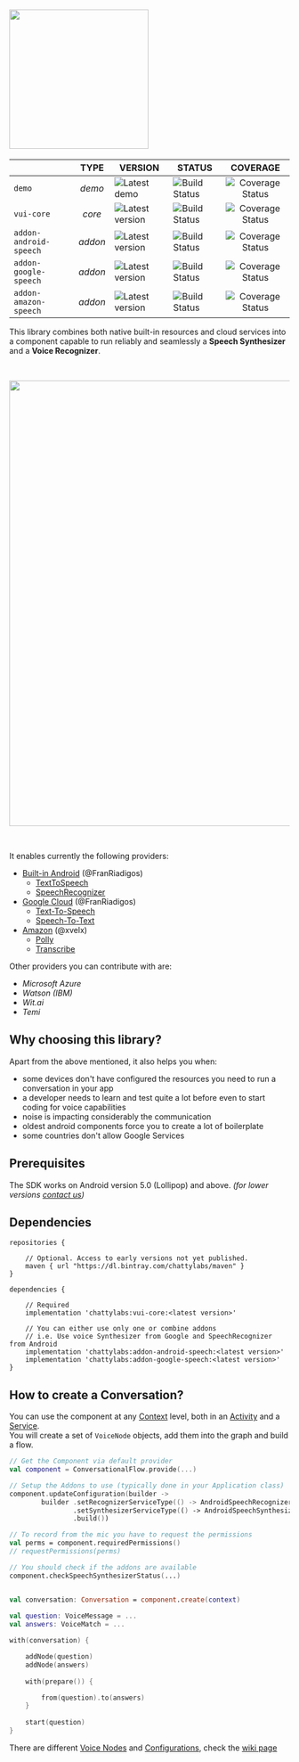 # <img src="art/logo.png" width="250px"/>

|                   	     | TYPE  	| VERSION 	            | STATUS 	          | COVERAGE                |
|--------------------------- |:-------:	|---------------------- |-------------------- |:-----------------------:|
| `demo`                     | _demo_  	| ![Latest demo][v0]    | ![Build Status][s0] | ![Coverage Status][c0]  |
| `vui-core`                 | _core_  	| ![Latest version][v1] | ![Build Status][s1] | ![Coverage Status][c1]  |
| `addon-android-speech`     | _addon_ 	| ![Latest version][v2] | ![Build Status][s2] | ![Coverage Status][c2]  |
| `addon-google-speech`      | _addon_	| ![Latest version][v3] | ![Build Status][s3] | ![Coverage Status][c3]  |
| `addon-amazon-speech`      | _addon_	| ![Latest version][v4] | ![Build Status][s4] | ![Coverage Status][c4]  |


This library combines both native built-in resources and cloud services into
a component capable to run reliably and seamlessly a **Speech Synthesizer**
and a **Voice Recognizer**.

<br/>
<p align="center"><img src="art/poster.png" width="800px" /></p>
<br/>

It enables currently the following providers:

- [Built-in Android][p1] (@FranRiadigos)
    - [TextToSpeech][p2]
    - [SpeechRecognizer][p3]
- [Google Cloud][p4] (@FranRiadigos)
    - [Text-To-Speech][p5]
    - [Speech-To-Text][p6]
- [Amazon][p4] (@xvelx)
    - [Polly][p5]
    - [Transcribe][p6]
    
Other providers you can contribute with are:

- _Microsoft Azure_ 
- _Watson (IBM)_
- _Wit.ai_
- _Temi_ 

## Why choosing this library?

Apart from the above mentioned, it also helps you when:
- some devices don't have configured the resources you need to run a conversation in your app
- a developer needs to learn and test quite a lot before even to start coding for voice capabilities
- noise is impacting considerably the communication
- oldest android components force you to create a lot of boilerplate
- some countries don't allow Google Services

    
## Prerequisites
The SDK works on Android version 5.0 (Lollipop) and above. _(for lower versions [contact us](mailto:hello@chattylabs.com))_

## Dependencies

    repositories { 
        
        // Optional. Access to early versions not yet published.
        maven { url "https://dl.bintray.com/chattylabs/maven" }
    }

    dependencies {

        // Required
        implementation 'chattylabs:vui-core:<latest version>'

        // You can either use only one or combine addons
        // i.e. Use voice Synthesizer from Google and SpeechRecognizer from Android
        implementation 'chattylabs:addon-android-speech:<latest version>'
        implementation 'chattylabs:addon-google-speech:<latest version>'
    }

## How to create a Conversation?

You can use the component at any [Context]() level, both in an [Activity]() and a [Service](). 
<br/>You will create a set of `VoiceNode` objects, add them into the graph and build a flow.

```kotlin
// Get the Component via default provider
val component = ConversationalFlow.provide(...)

// Setup the Addons to use (typically done in your Application class)
component.updateConfiguration(builder ->
        builder .setRecognizerServiceType(() -> AndroidSpeechRecognizer.class)
                .setSynthesizerServiceType(() -> AndroidSpeechSynthesizer.class)
                .build())

// To record from the mic you have to request the permissions
val perms = component.requiredPermissions()
// requestPermissions(perms)

// You should check if the addons are available
component.checkSpeechSynthesizerStatus(...)


val conversation: Conversation = component.create(context)
 
val question: VoiceMessage = ...
val answers: VoiceMatch = ...

with(conversation) {

    addNode(question)
    addNode(answers)
 
    with(prepare()) {

        from(question).to(answers)
    }
 
    start(question)
}
```

There are different [Voice Nodes]() and [Configurations](), check the [wiki page]()

&nbsp;

[v0]: https://img.shields.io/badge/demo-v0.6.3-blue.svg
[v1]: https://api.bintray.com/packages/chattylabs/maven/vui-core/images/download.svg?label=Latest%20version
[v2]: https://api.bintray.com/packages/chattylabs/maven/addon-android-speech/images/download.svg?label=Latest%20version
[v3]: https://api.bintray.com/packages/chattylabs/maven/addon-google-speech/images/download.svg?label=Latest%20version
[v4]: https://api.bintray.com/packages/chattylabs/maven/addon-amazon-speech/images/download.svg?label=Latest%20version

[s0]: https://app.bitrise.io/app/140e33e4fa4ab888/status.svg?token=QxUVT4wZRj6JGkZb4zSVAA&branch=master
[s1]: https://app.bitrise.io/app/0967af538a0efcc5/status.svg?token=95j60AolkTmhbMvDK5zhFw&branch=master
[s2]: https://app.bitrise.io/app/b555517d495ac587/status.svg?token=Fa2M4c_F5YHkhPddufLCNA&branch=master
[s3]: https://app.bitrise.io/app/6a8c16b3b5c964a8/status.svg?token=Q6_u9joriJEzfzcWaLuVjg&branch=master
[s4]: https://app.bitrise.io/app/beb0060592365303/status.svg?token=Nn2JIfPDel5PkqA2vDkuWw&branch=master

[c0]: https://coveralls.io/repos/chattylabs/unknown/badge.svg?branch=master&service=github
[c1]: https://coveralls.io/repos/chattylabs/vui-core/badge.svg?branch=master&service=github
[c2]: https://coveralls.io/repos/chattylabs/addon-android-speech/badge.svg?branch=master&service=github
[c3]: https://coveralls.io/repos/chattylabs/addon-google-speech/badge.svg?branch=master&service=github
[c4]: https://coveralls.io/repos/chattylabs/addon-amazon-speech/badge.svg?branch=master&service=github

[p1]: https://developers.google.com/voice-actions/interaction/voice-interactions
[p2]: https://developer.android.com/reference/android/speech/tts/TextToSpeech
[p3]: https://developer.android.com/reference/android/speech/SpeechRecognizer
[p4]: https://cloud.google.com/
[p5]: https://cloud.google.com/text-to-speech/
[p6]: https://cloud.google.com/speech-to-text/
